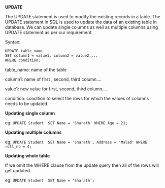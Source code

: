 **UPDATE**

The UPDATE statement is used to modify the existing records in a table.
The UPDATE statement in SQL is used to update the data of an existing table in database.
We can update single columns as well as multiple columns using UPDATE statement as per our requirement.

Syntax:
``` sh
UPDATE table_name 
SET column1 = value1, column2 = value2,... 
WHERE condition;
``` 
table_name: name of the table

column1: name of first , second, third column....

value1: new value for first, second, third column....

condition: condition to select the rows for which the 
           values of columns needs to be updated.

**Updating single column** 

eg:
` UPDATE Student 
SET Name = 'Sharath' WHERE Age = 21; `

**Updating multiple columns**

eg:
` UPDATE Student 
SET Name = 'Sharath', Address = 'Malad' WHERE roll_no = 4; `

**Updating whole table**

If we omit the WHERE clause from the update query then all of the rows will get updated. 

eg:
` UPDATE Student 
SET Name = ‘Sharath’; `
